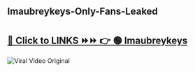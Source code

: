 
 ## Imaubreykeys-Only-Fans-Leaked

# <h2><a href="https://clipsfans.com/Imaubreykeys&ref=git">🔗 Click to LINKS ⏩⏩ 👉 🟢 Imaubreykeys </a></h2>

<a href="https://clipsfans.com/Imaubreykeys&ref=git" rel="nofollow" data-target="animated-image.originalLink"><img src="https://i.ibb.co.com/xMMVF88/686577567.gif" alt="Viral Video Original" style="max-width: 100%; display: inline-block;" data-target="animated-image.originalImage"></a>
